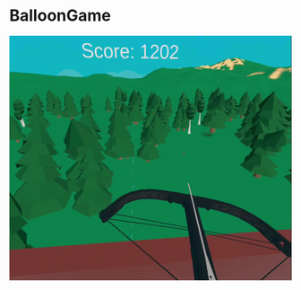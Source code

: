 # BalloonGame

[![Foo](screenshot.png)](https://www.youtube.com/watch?v=wRcahtDDXBo&feature=youtu.be)

